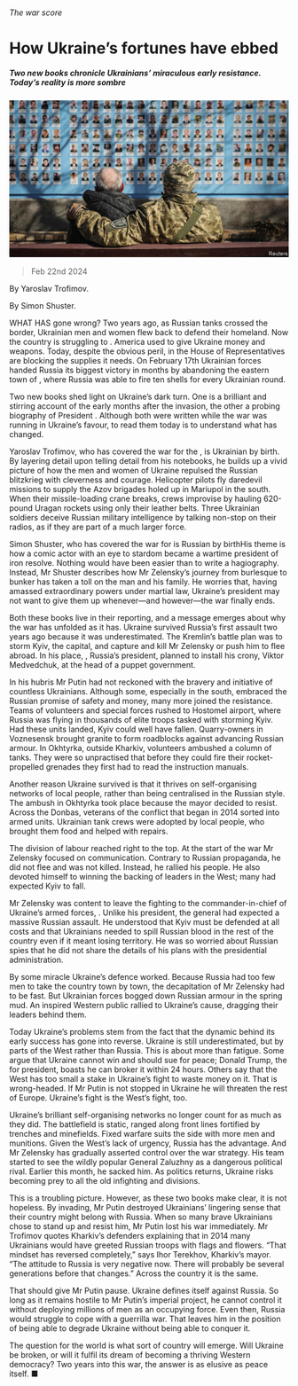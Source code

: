###### The war score

# How Ukraine’s fortunes have ebbed 

##### Two new books chronicle Ukrainians’ miraculous early resistance. Today’s reality is more sombre 

![image](images/20240224_CUP001.jpg) 

> Feb 22nd 2024 

 By Yaroslav Trofimov. 

By Simon Shuster. 

WHAT HAS gone wrong? Two years ago, as Russian tanks crossed the border, Ukrainian men and women flew back to defend their homeland. Now the country is struggling to . America used to give Ukraine money and weapons. Today, despite the obvious peril,  in the House of Representatives are blocking the supplies it needs. On February 17th Ukrainian forces handed Russia its biggest victory in months by abandoning the eastern town of , where Russia was able to fire ten shells for every Ukrainian round. 

Two new books shed light on Ukraine’s dark turn. One is a brilliant and stirring account of the early months after the invasion, the other a probing biography of President . Although both were written while the war was running in Ukraine’s favour, to read them today is to understand what has changed. 


Yaroslav Trofimov, who has covered the war for the , is Ukrainian by birth. By layering detail upon telling detail from his notebooks, he builds up a vivid picture of how the men and women of Ukraine repulsed the Russian blitzkrieg with cleverness and courage. Helicopter pilots fly daredevil missions to supply the Azov brigades holed up in Mariupol in the south. When their missile-loading crane breaks, crews improvise by hauling 620-pound Uragan rockets using only their leather belts. Three Ukrainian soldiers deceive Russian military intelligence by talking non-stop on their radios, as if they are part of a much larger force. 

Simon Shuster, who has covered the war for  is Russian by birthHis theme is how a comic actor with an eye to stardom became a wartime president of iron resolve. Nothing would have been easier than to write a hagiography. Instead, Mr Shuster describes how Mr Zelensky’s journey from burlesque to bunker has taken a toll on the man and his family. He worries that, having amassed extraordinary powers under martial law, Ukraine’s president may not want to give them up whenever—and however—the war finally ends.

Both these books live in their reporting, and a message emerges about why the war has unfolded as it has. Ukraine survived Russia’s first assault two years ago because it was underestimated. The Kremlin’s battle plan was to storm Kyiv, the capital, and capture and kill Mr Zelensky or push him to flee abroad. In his place, , Russia’s president, planned to install his crony, Viktor Medvedchuk, at the head of a puppet government.

In his hubris Mr Putin had not reckoned with the bravery and initiative of countless Ukrainians. Although some, especially in the south, embraced the Russian promise of safety and money, many more joined the resistance. Teams of volunteers and special forces rushed to Hostomel airport, where Russia was flying in thousands of elite troops tasked with storming Kyiv. Had these units landed, Kyiv could well have fallen. Quarry-owners in Voznesensk brought granite to form roadblocks against advancing Russian armour. In Okhtyrka, outside Kharkiv, volunteers ambushed a column of tanks. They were so unpractised that before they could fire their rocket-propelled grenades they first had to read the instruction manuals.

Another reason Ukraine survived is that it thrives on self-organising networks of local people, rather than being centralised in the Russian style. The ambush in Okhtyrka took place because the mayor decided to resist. Across the Donbas, veterans of the conflict that began in 2014 sorted into armed units. Ukrainian tank crews were adopted by local people, who brought them food and helped with repairs.

The division of labour reached right to the top. At the start of the war Mr Zelensky focused on communication. Contrary to Russian propaganda, he did not flee and was not killed. Instead, he rallied his people. He also devoted himself to winning the backing of leaders in the West; many had expected Kyiv to fall.

Mr Zelensky was content to leave the fighting to the commander-in-chief of Ukraine’s armed forces, . Unlike his president, the general had expected a massive Russian assault. He understood that Kyiv must be defended at all costs and that Ukrainians needed to spill Russian blood in the rest of the country even if it meant losing territory. He was so worried about Russian spies that he did not share the details of his plans with the presidential administration.

By some miracle Ukraine’s defence worked. Because Russia had too few men to take the country town by town, the decapitation of Mr Zelensky had to be fast. But Ukrainian forces bogged down Russian armour in the spring mud. An inspired Western public rallied to Ukraine’s cause, dragging their leaders behind them.

Today Ukraine’s problems stem from the fact that the dynamic behind its early success has gone into reverse. Ukraine is still underestimated, but by parts of the West rather than Russia. This is about more than fatigue. Some argue that Ukraine cannot win and should sue for peace; Donald Trump, the  for president, boasts he can broker it within 24 hours. Others say that the West has too small a stake in Ukraine’s fight to waste money on it. That is wrong-headed. If Mr Putin is not stopped in Ukraine he will threaten the rest of Europe. Ukraine’s fight is the West’s fight, too.

Ukraine’s brilliant self-organising networks no longer count for as much as they did. The battlefield is static, ranged along front lines fortified by trenches and minefields. Fixed warfare suits the side with more men and munitions. Given the West’s lack of urgency, Russia has the advantage. And Mr Zelensky has gradually asserted control over the war strategy. His team started to see the wildly popular General Zaluzhny as a dangerous political rival. Earlier this month, he sacked him. As politics returns, Ukraine risks becoming prey to all the old infighting and divisions.

This is a troubling picture. However, as these two books make clear, it is not hopeless. By invading, Mr Putin destroyed Ukrainians’ lingering sense that their country might belong with Russia. When so many brave Ukrainians chose to stand up and resist him, Mr Putin lost his war immediately. Mr Trofimov quotes Kharkiv’s defenders explaining that in 2014 many Ukrainians would have greeted Russian troops with flags and flowers. “That mindset has reversed completely,” says Ihor Terekhov, Kharkiv’s mayor. “The attitude to Russia is very negative now. There will probably be several generations before that changes.” Across the country it is the same.

That should give Mr Putin pause. Ukraine defines itself against Russia. So long as it remains hostile to Mr Putin’s imperial project, he cannot control it without deploying millions of men as an occupying force. Even then, Russia would struggle to cope with a guerrilla war. That leaves him in the position of being able to degrade Ukraine without being able to conquer it.

The question for the world is what sort of country will emerge. Will Ukraine be broken, or will it fulfil its dream of becoming a thriving Western democracy? Two years into this war, the answer is as elusive as peace itself. ■


